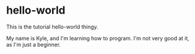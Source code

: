 # hello-world

This is the tutorial hello-world thingy.


My name is Kyle, and I'm learning how to program.
I'm not very good at it, as I'm just a beginner.
